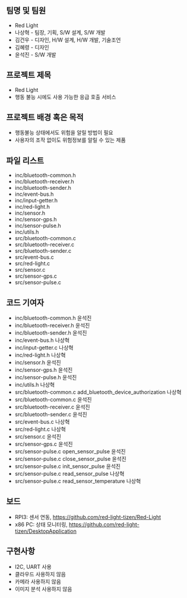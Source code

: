 ## 팀명 및 팀원
* Red Light
* 나상혁 - 팀장, 기획, S/W 설계, S/W 개발
* 김건우 - 디자인, H/W 설계, H/W 개발, 기술조언
* 김혜령 - 디자인
* 윤석진 - S/W 개발

## 프로젝트 제목
* Red Light
* 행동 불능 시에도 사용 가능한 응급 호출 서비스

## 프로젝트 배경 혹은 목적
* 행동불능 상태에서도 위험을 알릴 방법이 필요
* 사용자의 조작 없이도 위험정보를 알릴 수 있는 제품

## 파일 리스트
* inc/bluetooth-common.h
* inc/bluetooth-receiver.h
* inc/bluetooth-sender.h
* inc/event-bus.h
* inc/input-getter.h
* inc/red-light.h
* inc/sensor.h
* inc/sensor-gps.h
* inc/sensor-pulse.h
* inc/utils.h
* src/bluetooth-common.c
* src/bluetooth-receiver.c
* src/bluetooth-sender.c
* src/event-bus.c
* src/red-light.c
* src/sensor.c
* src/sensor-gps.c
* src/sensor-pulse.c

## 코드 기여자
* inc/bluetooth-common.h 윤석진
* inc/bluetooth-receiver.h 윤석진
* inc/bluetooth-sender.h 윤석진
* inc/event-bus.h 나상혁
* inc/input-getter.c 나상혁
* inc/red-light.h 나상혁
* inc/sensor.h 윤석진
* inc/sensor-gps.h 윤석진
* inc/sensor-pulse.h 윤석진
* inc/utils.h 나상혁
* src/bluetooth-common.c add_bluetooth_device_authorization 나상혁
* src/bluetooth-common.c 윤석진
* src/bluetooth-receiver.c 윤석진
* src/bluetooth-sender.c 윤석진
* src/event-bus.c 나상혁
* src/red-light.c 나상혁
* src/sensor.c 윤석진
* src/sensor-gps.c 윤석진
* src/sensor-pulse.c open_sensor_pulse 윤석진
* src/sensor-pulse.c close_sensor_pulse 윤석진
* src/sensor-pulse.c init_sensor_pulse 윤석진
* src/sensor-pulse.c read_sensor_pulse 나상혁
* src/sensor-pulse.c read_sensor_temperature 나상혁

## 보드
* RPI3: 센서 연동, https://github.com/red-light-tizen/Red-Light
* x86 PC: 상태 모니터링, https://github.com/red-light-tizen/DesktopApplication

## 구현사항
* I2C, UART 사용
* 클라우드 사용하지 않음
* 카메라 사용하지 않음
* 이미지 분석 사용하지 않음
